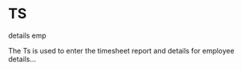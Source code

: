 TS
==

details emp

  The Ts is used to enter the timesheet report and details for employee details...
